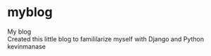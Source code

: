 myblog
======

My blog<br>
Created this little blog to famililarize myself with Django and Python<br>
kevinmanase
